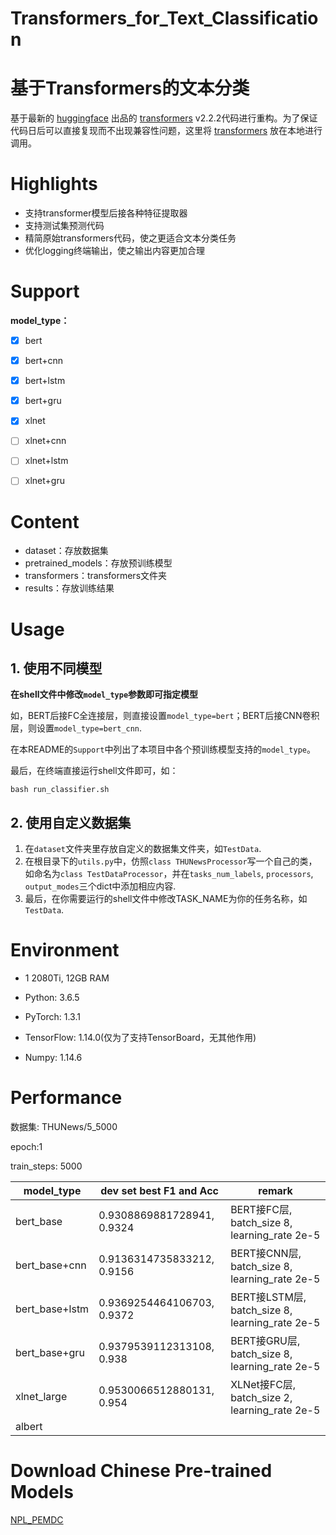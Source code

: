 # Transformers_for_Text_Classification

# 基于Transformers的文本分类

基于最新的 [huggingface](https://github.com/huggingface) 出品的 [transformers](https://github.com/huggingface/transformers/releases/tag/v2.2.2) v2.2.2代码进行重构。为了保证代码日后可以直接复现而不出现兼容性问题，这里将 [transformers](https://github.com/huggingface/transformers/releases/tag/v2.2.2) 放在本地进行调用。



# Highlights

- 支持transformer模型后接各种特征提取器
- 支持测试集预测代码
- 精简原始transformers代码，使之更适合文本分类任务
- 优化logging终端输出，使之输出内容更加合理



# Support 

**model_type：**

- [x] bert
- [x] bert+cnn
- [x] bert+lstm
- [x] bert+gru
- [x] xlnet
- [ ] xlnet+cnn
- [ ] xlnet+lstm
- [ ] xlnet+gru



# Content

- dataset：存放数据集
- pretrained_models：存放预训练模型
- transformers：transformers文件夹
- results：存放训练结果



# Usage

## 1. 使用不同模型

**在shell文件中修改`model_type`参数即可指定模型**

如，BERT后接FC全连接层，则直接设置`model_type=bert`；BERT后接CNN卷积层，则设置`model_type=bert_cnn`. 

在本README的`Support`中列出了本项目中各个预训练模型支持的`model_type`。

最后，在终端直接运行shell文件即可，如：

```
bash run_classifier.sh
```

## 2. 使用自定义数据集

1. 在`dataset`文件夹里存放自定义的数据集文件夹，如`TestData`.
2. 在根目录下的`utils.py`中，仿照`class THUNewsProcessor`写一个自己的类，如命名为`class TestDataProcessor`，并在`tasks_num_labels`, `processors`, `output_modes`三个dict中添加相应内容.
3. 最后，在你需要运行的shell文件中修改TASK_NAME为你的任务名称，如`TestData`.



# Environment

- 1 2080Ti, 12GB RAM
- Python: 3.6.5
- PyTorch: 1.3.1

- TensorFlow: 1.14.0(仅为了支持TensorBoard，无其他作用)
- Numpy: 1.14.6



# Performance

数据集: THUNews/5_5000

epoch:1

train_steps: 5000 

| model_type     | dev set best F1 and Acc    | remark                                         |
| -------------- | -------------------------- | ---------------------------------------------- |
| bert_base      | 0.9308869881728941, 0.9324 | BERT接FC层, batch_size 8, learning_rate 2e-5   |
| bert_base+cnn  | 0.9136314735833212, 0.9156 | BERT接CNN层, batch_size 8, learning_rate 2e-5  |
| bert_base+lstm | 0.9369254464106703, 0.9372 | BERT接LSTM层, batch_size 8, learning_rate 2e-5 |
| bert_base+gru  | 0.9379539112313108, 0.938  | BERT接GRU层, batch_size 8, learning_rate 2e-5  |
| xlnet_large    | 0.9530066512880131, 0.954  | XLNet接FC层, batch_size 2, learning_rate 2e-5  |
| albert         |                            |                                                |



# Download Chinese Pre-trained Models

[NPL_PEMDC](https://github.com/zhanlaoban/NLP_PEMDC)




